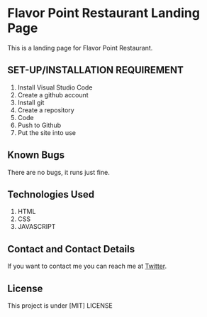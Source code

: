 # Flavor Point Restaurant Landing Page
This is a landing page for Flavor Point Restaurant.
## SET-UP/INSTALLATION REQUIREMENT
1. Install Visual Studio Code
2. Create a github account
3. Install git
4. Create a repository
5. Code
6. Push to Github
7. Put the site into use

## Known Bugs
There are no bugs, it runs just fine.



## Technologies Used
1. HTML
2. CSS
3. JAVASCRIPT



## Contact and Contact Details

If you want to contact me you can reach me at [Twitter](https://www.twitter.com/verowangari34).

## License

This project is under [MIT] LICENSE
